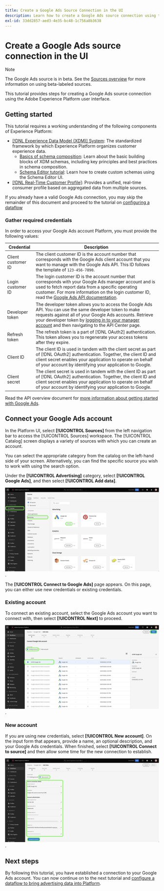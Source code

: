 ```yaml
---
title: Create a Google Ads Source Connection in the UI
description: Learn how to create a Google Ads source connection using the Adobe Experience Platform UI.
exl-id: 33dd2857-aed3-4e35-bc48-1c756a8b3638
---
```

# Create a Google Ads source connection in the UI

>[!NOTE]
>
>The Google Ads source is in beta. See the [Sources overview](../../../../home.md#terms-and-conditions) for more information on using beta-labeled sources.

This tutorial provides steps for creating a Google Ads source connection using the Adobe Experience Platform user interface.

## Getting started

This tutorial requires a working understanding of the following components of Experience Platform:

* [[!DNL Experience Data Model (XDM)] System](../../../../../xdm/home.md): The standardized framework by which Experience Platform organizes customer experience data.
  * [Basics of schema composition](../../../../../xdm/schema/composition.md): Learn about the basic building blocks of XDM schemas, including key principles and best practices in schema composition.
  * [Schema Editor tutorial](../../../../../xdm/tutorials/create-schema-ui.md): Learn how to create custom schemas using the Schema Editor UI.
* [[!DNL Real-Time Customer Profile]](../../../../../profile/home.md): Provides a unified, real-time consumer profile based on aggregated data from multiple sources.

If you already have a valid Google Ads connection, you may skip the remainder of this document and proceed to the tutorial on [configuring a dataflow](../../dataflow/advertising.md)

### Gather required credentials

In order to access your Google Ads account Platform, you must provide the following values:

| Credential | Description |
| ---------- | ----------- |
| Client customer ID | The client customer ID is the account number that  corresponds with the Google Ads client account that you want to manage with the Google Ads API. This ID follows the template of `123-456-7890`. |
| Login customer ID | The login customer ID is the account number that corresponds with your Google Ads manager account and is used to fetch report data from a specific operating customer. For more information on the login customer ID, read the [Google Ads API documentation](https://developers.google.com/google-ads/api/docs/migration/login-customer-id). |
| Developer token | The developer token allows you to access the Google Ads API. You can use the same developer token to make requests against all of your Google Ads accounts. Retrieve your developer token by [logging in to your manager account](https://ads.google.com/home/tools/manager-accounts/) and then navigating to the API Center page. |
| Refresh token | The refresh token is a part of [!DNL OAuth2] authentication. This token allows you to regenerate your access tokens after they expire. |
| Client ID | The client ID is used in tandem with the client secret as part of [!DNL OAuth2] authentication. Together, the client ID and client secret enables your application to operate on behalf of your account by identifying your application to Google. |
| Client secret | The client secret is used in tandem with the client ID as part of [!DNL OAuth2] authentication. Together, the client ID and client secret enables your application to operate on behalf of your account by identifying your application to Google. |

Read the API overview document for [more information about getting started with Google Ads](https://developers.google.com/google-ads/api/docs/first-call/overview).

## Connect your Google Ads account

In the Platform UI, select **[!UICONTROL Sources]** from the left navigation bar to access the [!UICONTROL Sources] workspace. The [!UICONTROL Catalog] screen displays a variety of sources with which you can create an account.

You can select the appropriate category from the catalog on the left-hand side of your screen. Alternatively, you can find the specific source you wish to work with using the search option.

Under the **[!UICONTROL Advertising]** category, select **[!UICONTROL Google Ads]**, and then select **[!UICONTROL Add data]**.

![The sources catalog in the Experience Platform UI.](../../../../images/tutorials/create/ads/catalog.png).

The **[!UICONTROL Connect to Google Ads]** page appears. On this page, you can either use new credentials or existing credentials.

### Existing account

To connect an existing account, select the  Google Ads account you want to connect with, then select **[!UICONTROL Next]** to proceed.

![The selection page for existing accounts in the sources workflow.](../../../../images/tutorials/create/ads/existing.png).

### New account

If you are using new credentials, select **[!UICONTROL New account]**. On the input form that appears, provide a name, an optional description, and your Google Ads credentials. When finished, select **[!UICONTROL Connect to source]** and then allow some time for the new connection to establish.

![The new account interface in the sources workflow.](../../../../images/tutorials/create/ads/new.png).

## Next steps

By following this tutorial, you have established a connection to your Google Ads account. You can now continue on to the next tutorial and [configure a dataflow to bring advertising data into Platform](../../dataflow/advertising.md).
